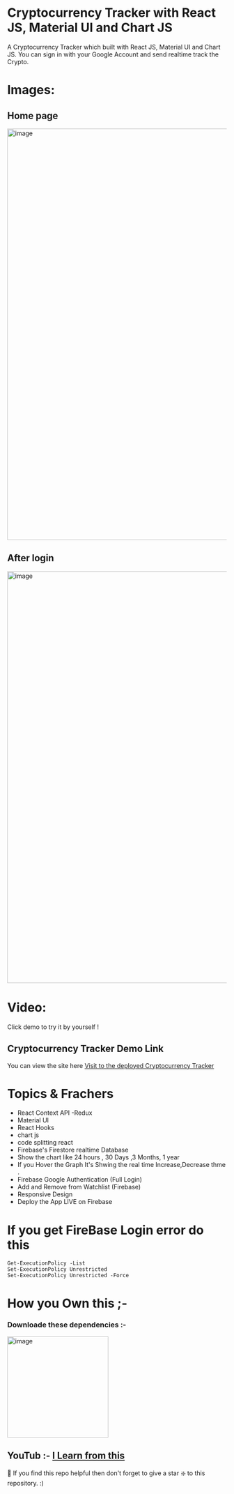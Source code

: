 
# Cryptocurrency Tracker with React JS, Material UI and Chart JS

A Cryptocurrency Tracker which built with React JS, Material UI and Chart JS. You can sign in with your Google Account and send realtime track the Crypto. 


# Images: 

## Home page
<img width="944" alt="image" src="https://user-images.githubusercontent.com/78966839/160291138-cb09a914-535a-4003-ad14-e0370eff6bcd.png">

## After login

<img width="945" alt="image" src="https://user-images.githubusercontent.com/78966839/160291196-3edae5fa-a548-406b-8685-335c61617d98.png">


# Video: 

Click demo to try it by yourself ! 

## Cryptocurrency Tracker Demo Link

You can view the site here
[Visit to  the deployed Cryptocurrency Tracker ](https://crypto-hunter-92155.web.app/ "click to open")

# Topics & Frachers

- React Context API -Redux
- Material UI
- React Hooks
- chart js
- code splitting react
- Firebase's Firestore realtime Database
- Show the chart like 24 hours , 30 Days ,3 Months, 1 year
- If you Hover the Graph It's Shwing the real time Increase,Decrease thme . 
- Firebase Google Authentication (Full Login)
- Add and Remove from Watchlist (Firebase)
- Responsive Design
- Deploy the App LIVE on Firebase

# If you get FireBase Login error do this 
 ```
Get-ExecutionPolicy -List
Set-ExecutionPolicy Unrestricted
Set-ExecutionPolicy Unrestricted -Force
 ```
 
# How you Own this ;- 

### Downloade these dependencies :-

<img width="232" alt="image" src="https://user-images.githubusercontent.com/78966839/160294008-731d44bb-9ece-432d-a710-b2bcf3f1b3b9.png">

## YouTub :- [I Learn from this ](https://www.youtube.com/watch?v=QA6oTpMZp84 "click to open")

🙏 If you find this repo helpful then don't forget to give a star ❇️ to this repository. :)
